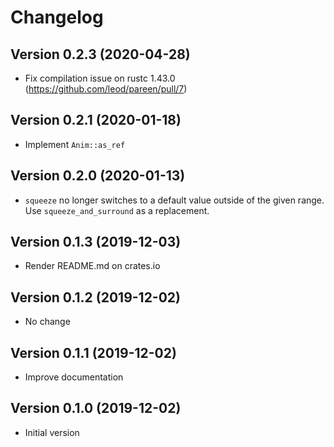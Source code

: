 # Changelog
## Version 0.2.3 (2020-04-28)
- Fix compilation issue on rustc 1.43.0 (https://github.com/leod/pareen/pull/7)

## Version 0.2.1 (2020-01-18)
- Implement `Anim::as_ref`

## Version 0.2.0 (2020-01-13)
- `squeeze` no longer switches to a default value outside of the given range.
 Use `squeeze_and_surround` as a replacement.

## Version 0.1.3 (2019-12-03)
- Render README.md on crates.io

## Version 0.1.2 (2019-12-02)
- No change

## Version 0.1.1 (2019-12-02)
- Improve documentation

## Version 0.1.0 (2019-12-02)
- Initial version
